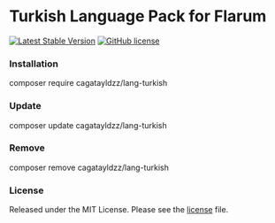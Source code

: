 # Turkish Language Pack for Flarum

[![Latest Stable Version](https://img.shields.io/badge/packagist-v0.1.0--beta.14-orange.svg)](https://packagist.org/packages/cagatayldzz/lang-turkish)
[![GitHub license](https://img.shields.io/github/license/cagatayldzz/lang-turkish.svg)](https://raw.githubusercontent.com/cagatayldzz/lang-turkish/master/LICENSE)

### Installation
composer require cagatayldzz/lang-turkish

### Update
composer update cagatayldzz/lang-turkish

### Remove
composer remove cagatayldzz/lang-turkish

### License
Released under the MIT License. Please see the [license](LICENSE) file.